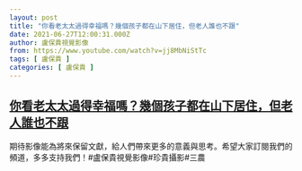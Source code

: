 ```yaml
---
layout: post
title: "你看老太太過得幸福嗎？幾個孩子都在山下居住，但老人誰也不跟"
date: 2021-06-27T12:00:31.000Z
author: 盧保貴視覺影像
from: https://www.youtube.com/watch?v=jj8MbNiStTc
tags: [ 盧保貴 ]
categories: [ 盧保貴 ]
---
```

<!--1624795231000-->
[你看老太太過得幸福嗎？幾個孩子都在山下居住，但老人誰也不跟](https://www.youtube.com/watch?v=jj8MbNiStTc)
------

<div>
期待影像能為將來保留文獻，給人們帶來更多的意義與思考。希望大家訂閱我們的頻道，多多支持我們！#盧保貴視覺影像#珍貴攝影#三農
</div>
